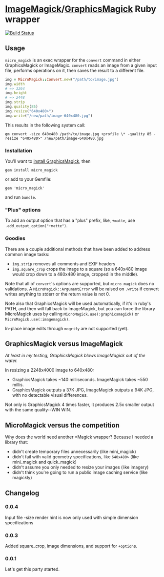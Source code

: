 # [ImageMagick](http://www.imagemagick.org/)/[GraphicsMagick](http://www.graphicsmagick.org/) Ruby wrapper

[![Build Status](https://secure.travis-ci.org/mceachen/micro_magick.png)](http://travis-ci.org/mceachen/micro_magick)

## Usage

```micro_magick``` is an exec wrapper for the ```convert``` command in either GraphicsMagick or ImageMagic.
```convert``` reads an image from a given input file, performs operations on it, then saves the result to a different file.

```ruby
img = MicroMagick::Convert.new("/path/to/image.jpg")
img.width
# => 3264
img.height
# => 2448
img.strip
img.quality(85)
img.resize("640x480>")
img.write("/new/path/image-640x480.jpg")
```

This results in the following system call:

```gm convert -size 640x480 /path/to/image.jpg +profile \* -quality 85 -resize "640x480>" /new/path/image-640x480.jpg```


### Installation

You'll want to [install GraphicsMagick](http://www.graphicsmagick.org/README.html), then

```
gem install micro_magick
```

or add to your Gemfile:

```
gem 'micro_magick'
```

and run ```bundle```.

### "Plus" options

To add an output option that has a "plus" prefix, like, ```+matte```, use ```.add_output_option("+matte")```.

### Goodies

There are a couple additional methods that have been added to address common image tasks:

* ```img.strip``` removes all comments and EXIF headers
* ```img.square_crop``` crops the image to a square (so a 640x480 image would crop down to a 480x480 image, cropped in the middle).

Note that all of ```convert```'s options are supported, but ```micro_magick``` does no validations.
A ```MicroMagick::ArgumentError``` will be raised on ```.write``` if
convert writes anything to stderr or the return value is not 0.

Note also that GraphicsMagick will be used automatically, if it's in ruby's PATH, and then will fall back to ImageMagick,
but you can force the library MicroMagick uses by calling ```MicroMagick.use(:graphicsmagick)``` or ```MicroMagick.use(:imagemagick)```.

In-place image edits through ```mogrify``` are not supported (yet).

## GraphicsMagick versus ImageMagick

*At least in my testing, GraphicsMagick blows ImageMagick out of the water.*

In resizing a 2248x4000 image to 640x480:

* GraphicsMagick takes ~140 milliseconds. ImageMagick takes ~550 millis.
* GraphicsMagick outputs a 37K JPG, ImageMagick outputs a 94K JPG, with no detectable visual differences.

Not only is GraphicsMagick 4 times faster, it produces 2.5x smaller output with the same quality--WIN WIN.

## MicroMagick versus the competition

Why does the world need another *Magick wrapper? Because I needed a library that:

* didn't create temporary files unnecessarily (like mini_magick)
* didn't fail with valid geometry specifications, like ```640x480>``` (like mini_magick and quick_magick)
* didn't assume you only needed to resize your images (like imagery)
* didn't think you're going to run a public image caching service (like magickly)

## Changelog

### 0.0.4

Input file -size render hint is now only used with simple dimension specifications

### 0.0.3

Added square_crop, image dimensions, and support for ```+option```s.

### 0.0.1

Let's get this party started.


